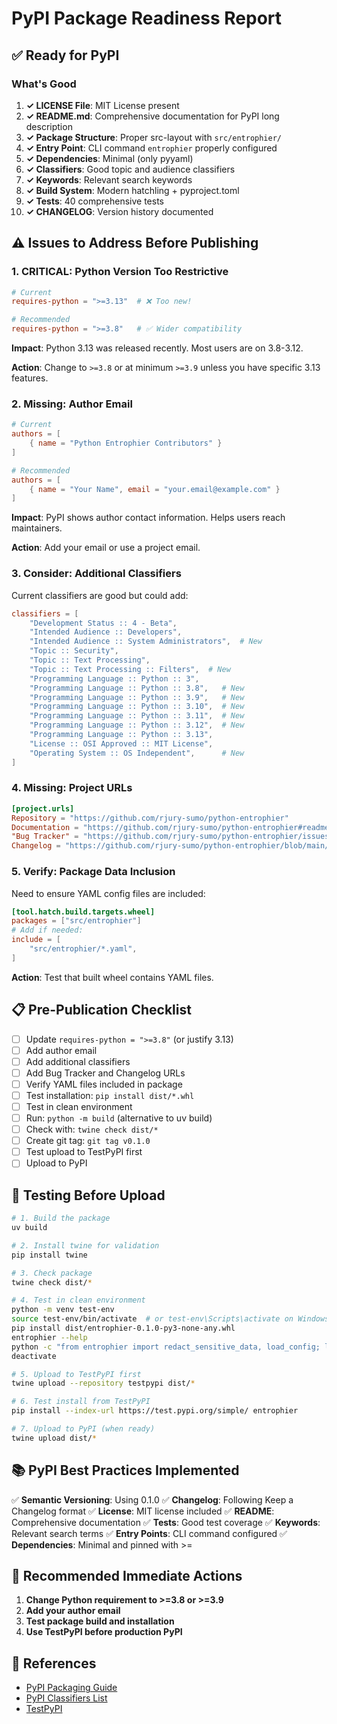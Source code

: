 # PyPI Package Readiness Report

## ✅ Ready for PyPI

### What's Good

1. **✓ LICENSE File**: MIT License present
2. **✓ README.md**: Comprehensive documentation for PyPI long description
3. **✓ Package Structure**: Proper src-layout with `src/entrophier/`
4. **✓ Entry Point**: CLI command `entrophier` properly configured
5. **✓ Dependencies**: Minimal (only pyyaml)
6. **✓ Classifiers**: Good topic and audience classifiers
7. **✓ Keywords**: Relevant search keywords
8. **✓ Build System**: Modern hatchling + pyproject.toml
9. **✓ Tests**: 40 comprehensive tests
10. **✓ CHANGELOG**: Version history documented

## ⚠️ Issues to Address Before Publishing

### 1. **CRITICAL: Python Version Too Restrictive**
```toml
# Current
requires-python = ">=3.13"  # ❌ Too new!

# Recommended
requires-python = ">=3.8"   # ✅ Wider compatibility
```

**Impact**: Python 3.13 was released recently. Most users are on 3.8-3.12.

**Action**: Change to `>=3.8` or at minimum `>=3.9` unless you have specific 3.13 features.

### 2. **Missing: Author Email**
```toml
# Current
authors = [
    { name = "Python Entrophier Contributors" }
]

# Recommended
authors = [
    { name = "Your Name", email = "your.email@example.com" }
]
```

**Impact**: PyPI shows author contact information. Helps users reach maintainers.

**Action**: Add your email or use a project email.

### 3. **Consider: Additional Classifiers**
Current classifiers are good but could add:
```toml
classifiers = [
    "Development Status :: 4 - Beta",
    "Intended Audience :: Developers",
    "Intended Audience :: System Administrators",  # New
    "Topic :: Security",
    "Topic :: Text Processing",
    "Topic :: Text Processing :: Filters",  # New
    "Programming Language :: Python :: 3",
    "Programming Language :: Python :: 3.8",   # New
    "Programming Language :: Python :: 3.9",   # New
    "Programming Language :: Python :: 3.10",  # New
    "Programming Language :: Python :: 3.11",  # New
    "Programming Language :: Python :: 3.12",  # New
    "Programming Language :: Python :: 3.13",
    "License :: OSI Approved :: MIT License",
    "Operating System :: OS Independent",      # New
]
```

### 4. **Missing: Project URLs**
```toml
[project.urls]
Repository = "https://github.com/rjury-sumo/python-entrophier"
Documentation = "https://github.com/rjury-sumo/python-entrophier#readme"
"Bug Tracker" = "https://github.com/rjury-sumo/python-entrophier/issues"  # New
Changelog = "https://github.com/rjury-sumo/python-entrophier/blob/main/CHANGELOG.md"  # New
```

### 5. **Verify: Package Data Inclusion**
Need to ensure YAML config files are included:

```toml
[tool.hatch.build.targets.wheel]
packages = ["src/entrophier"]
# Add if needed:
include = [
    "src/entrophier/*.yaml",
]
```

**Action**: Test that built wheel contains YAML files.

## 📋 Pre-Publication Checklist

- [ ] Update `requires-python = ">=3.8"` (or justify 3.13)
- [ ] Add author email
- [ ] Add additional classifiers
- [ ] Add Bug Tracker and Changelog URLs
- [ ] Verify YAML files included in package
- [ ] Test installation: `pip install dist/*.whl`
- [ ] Test in clean environment
- [ ] Run: `python -m build` (alternative to uv build)
- [ ] Check with: `twine check dist/*`
- [ ] Create git tag: `git tag v0.1.0`
- [ ] Test upload to TestPyPI first
- [ ] Upload to PyPI

## 🧪 Testing Before Upload

```bash
# 1. Build the package
uv build

# 2. Install twine for validation
pip install twine

# 3. Check package
twine check dist/*

# 4. Test in clean environment
python -m venv test-env
source test-env/bin/activate  # or test-env\Scripts\activate on Windows
pip install dist/entrophier-0.1.0-py3-none-any.whl
entrophier --help
python -c "from entrophier import redact_sensitive_data, load_config; load_config(); print('OK')"
deactivate

# 5. Upload to TestPyPI first
twine upload --repository testpypi dist/*

# 6. Test install from TestPyPI
pip install --index-url https://test.pypi.org/simple/ entrophier

# 7. Upload to PyPI (when ready)
twine upload dist/*
```

## 📚 PyPI Best Practices Implemented

✅ **Semantic Versioning**: Using 0.1.0
✅ **Changelog**: Following Keep a Changelog format
✅ **License**: MIT license included
✅ **README**: Comprehensive documentation
✅ **Tests**: Good test coverage
✅ **Keywords**: Relevant search terms
✅ **Entry Points**: CLI command configured
✅ **Dependencies**: Minimal and pinned with >=

## 🚀 Recommended Immediate Actions

1. **Change Python requirement to >=3.8 or >=3.9**
2. **Add your author email**
3. **Test package build and installation**
4. **Use TestPyPI before production PyPI**

## 📖 References

- [PyPI Packaging Guide](https://packaging.python.org/en/latest/)
- [PyPI Classifiers List](https://pypi.org/classifiers/)
- [TestPyPI](https://test.pypi.org/)

